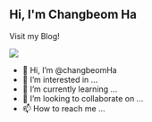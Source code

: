 ## Hi, I'm Changbeom Ha

Visit my Blog! 
</br>

<a href="https://changbeomha.github.io/My-profile" target="_blank"><img src="https://img.shields.io/badge/Profile-181717?style=for-the-badge&logo=github&logoColor=white"></a>

- 👋 Hi, I’m @changbeomHa
- 👀 I’m interested in ...
- 🌱 I’m currently learning ...
- 💞️ I’m looking to collaborate on ...
- 📫 How to reach me ...

<!---
changbeomHa/changbeomHa is a ✨ special ✨ repository because its `README.md` (this file) appears on your GitHub profile.
You can click the Preview link to take a look at your changes.
--->

